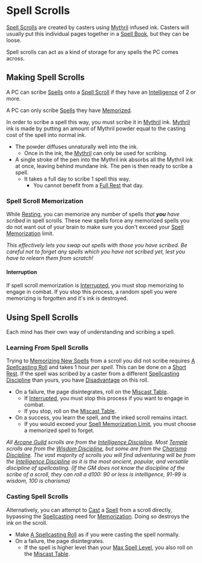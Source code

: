 # Spell Scrolls

[Spell Scrolls](Spell%20Scrolls.md) are created by casters using [Mythril](../Mythril.md) infused ink. Casters will usually put this individual pages together in a [Spell Book](../../Items/Individual%20Item%20Cards/Gear/100%20Coins/Blank%20Book.md), but they can be loose.

Spell scrolls can act as a kind of storage for any spells the PC comes across.

## Making Spell Scrolls

A PC can scribe [Spells](Spells.md) onto a [Spell Scroll](Spell%20Scrolls.md) if they have an [Intelligence](../../Player%20Characters/Chosen%20Statistics/Intelligence.md) of 2 or more.

A PC can only scribe [Spells](Spells.md) they have [Memorized](Spell%20Memorization.md).

In order to scribe a spell this way, you must scribe it in [Mythril](../Mythril.md) ink. [Mythril](../Mythril.md) ink is made by putting an amount of Mythril powder equal to the casting cost of the spell into normal ink.

- The powder diffuses unnaturally well into the ink.
	- Once in the ink, the [Mythril](../Mythril.md) can only be used for scribing.
- A single stroke of the pen into the Mythril ink absorbs all the Mythril ink at once, leaving behind mundane ink. The pen is then ready to scribe a spell.
	- It takes a full day to scribe 1 spell this way.
		- You cannot benefit from a [Full Rest](../../Game%20Procedures/Resting.md#Full%20Rest) that day.

### Spell Scroll Memorization

While [Resting](../../Game%20Procedures/Resting.md), you can memorize any number of spells *that **you** have scribed* in spell scrolls. These new spells force any memorized spells you do not want out of your brain to make sure you don't exceed your [Spell Memorization](Spell%20Memorization.md) limit.

*This effectively lets you swap out spells with those you have scribed. Be careful not to forget any spells which you have not scribed yet, lest you have to relearn them from scratch!*

#### Interruption

If spell scroll memorization is [Interrupted](../../Game%20Procedures/Resting.md#Interruption), you must stop memorizing to engage in combat. If you stop this process, a random spell you were memorizing is forgotten and it's ink is destroyed.

## Using Spell Scrolls

Each mind has their own way of understanding and scribing a spell.

### Learning From Spell Scrolls

Trying to [Memorizing New Spells](Spell%20Memorization.md#Memorizing%20New%20Spells%20(Learning)) from a scroll you did not scribe requires [A Spellcasting Roll](Spellcasting.md#The%20Spellcasting%20Roll) and takes 1 hour *per spell*. This can be done on a [Short Rest](../../Game%20Procedures/Resting.md#Short%20Rest). If the spell was scribed by a caster from a different [Spellcasting Discipline](The%20Spellcasting%20Disciplines/Spellcasting%20Disciplines.md) than yours, you have [Disadvantage](../../Game%20Procedures/Dice%20Rolls/Disadvantage.md) on this roll.

- On a failure, the page disintegrates, roll on the [Miscast Table](Miscast%20Tables/!Miscast%20Tables.md).
	- If [Interrupted](../../Game%20Procedures/Resting.md#Interruption), you must stop this process if you want to engage in combat.
	- If you stop, roll on the [Miscast Table](Miscast%20Tables/!Miscast%20Tables.md).
- On a success, you learn the spell, and the inked scroll remains intact.
	- If you would exceed your [Spell Memorization Limit](Spell%20Memorization.md#Spell%20Memorization), you must choose a memorized spell to forget.

*All [Arcane Guild](../../Economy/Detailed%20Prices/Relevant%20Prices/Arcane%20Guild.md) scrolls are from the [Intelligence Discipline](The%20Spellcasting%20Disciplines/Intelligence%20Discipline.md). Most [Temple](../../Economy/Detailed%20Prices/Relevant%20Prices/Holy%20Temple.md) scrolls are from the [Wisdom Discipline](The%20Spellcasting%20Disciplines/Wisdom%20Discipline.md), but some are from the [Charisma Discipline](The%20Spellcasting%20Disciplines/Charisma%20Discipline.md). The vast majority of scrolls you will find adventuring will be from the [Intelligence Discipline](The%20Spellcasting%20Disciplines/Intelligence%20Discipline.md) as it is the most ancient, popular, and versatile discipline of spellcasting. (If the GM does not know the discipline of the scribe of a scroll, they can roll a d100: 90 or less is intelligence, 91-99 is wisdom, 100 is charisma)*

### Casting Spell Scrolls

Alternatively, you can attempt to [Cast](Spellcasting.md) a [Spell](Spells.md) from a scroll directly, bypassing the [Spellcasting](Spellcasting.md) need for [Memorization](Spell%20Memorization.md). Doing so destroys the ink on the scroll.

- Make [A Spellcasting Roll](Spellcasting.md#The%20Spellcasting%20Roll) as if you were casting the spell normally.
- On a failure, the page disintegrates.
	- If the spell is higher level than your [Max Spell Level](../Spells/Spell%20Level.md#Max%20Spell%20Level), you also roll on the [Miscast Table](Miscast%20Tables/!Miscast%20Tables.md).
